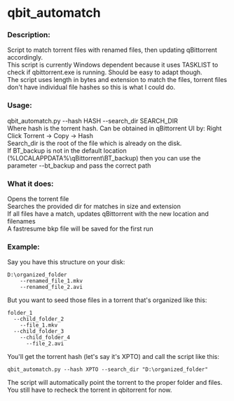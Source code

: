 # qbit_automatch

### Description:
Script to match torrent files with renamed files, then updating qBittorrent accordingly.  
This script is currently Windows dependent because it uses TASKLIST to check if qbittorrent.exe is running. Should be easy to adapt though.  
The script uses length in bytes and extension to match the files, torrent files don't have individual file hashes so this is what I could do.  

### Usage:
qbit_automatch.py --hash HASH --search_dir SEARCH_DIR  
Where hash is the torrent hash. Can be obtained in qBittorrent UI by: Right Click Torrent -> Copy -> Hash  
Search_dir is the root of the file which is already on the disk.  
If BT_backup is not in the default location (%LOCALAPPDATA%\qBittorrent\BT_backup) then you can use the parameter --bt_backup and pass the correct path  

### What it does:
Opens the torrent file  
Searches the provided dir for matches in size and extension  
If all files have a match, updates qBittorrent with the new location and filenames  
A fastresume bkp file will be saved for the first run  

### Example:
Say you have this structure on your disk:  
```
D:\organized_folder  
    --renamed_file_1.mkv  
    --renamed_file_2.avi  
```
But you want to seed those files in a torrent that's organized like this:  
```
folder_1  
  --child_folder_2  
    --file_1.mkv  
  --child_folder_3  
    --child_folder_4  
      --file_2.avi  
```
You'll get the torrent hash (let's say it's XPTO) and call the script like this: 
```
qbit_automatch.py --hash XPTO --search_dir "D:\organized_folder"  
```
The script will automatically point the torrent to the proper folder and files.  
You still have to recheck the torrent in qbitorrent for now.  

